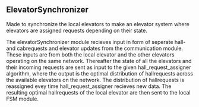 **ElevatorSynchronizer** 
--------------------------------------------------
Made to synchronize the local elevators to make an elevator system where elevators are assigned requests depending on their state.

The elevatorSynchronizer module recieves input in form of seperate hall- and cabrequests and elevator updates from the communication module. These inputs are from both the local elevator and the other elevators operating on the same network. Thereafter the state of all the elevators and their incoming requests are sent as input to the given hall_request_assigner algorithm, where the output is the optimal distribution of hallrequests across the available elevators on the network. The distribution of hallrequests is reassigned evey time hall_request_assigner recieves new data. The resulting optimal hallrequests of the local elevator are then sent to the local FSM module. 